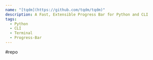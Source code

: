 ```yaml
---
name: "[tqdm](https://github.com/tqdm/tqdm)"
description: A Fast, Extensible Progress Bar for Python and CLI
tags:
  - Python
  - CLI
  - Terminal
  - Progress-Bar
---
```

#repo